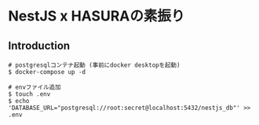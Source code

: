 # NestJS x HASURAの素振り


## Introduction

```
# postgresqlコンテナ起動 (事前にdocker desktopを起動)  
$ docker-compose up -d

# envファイル追加
$ touch .env
$ echo 'DATABASE_URL="postgresql://root:secret@localhost:5432/nestjs_db"' >> .env
```
